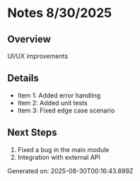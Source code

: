 # Notes 8/30/2025

## Overview
UI/UX improvements

## Details
- Item 1: Added error handling
- Item 2: Added unit tests
- Item 3: Fixed edge case scenario

## Next Steps
1. Fixed a bug in the main module
2. Integration with external API

Generated on: 2025-08-30T00:16:43.899Z
